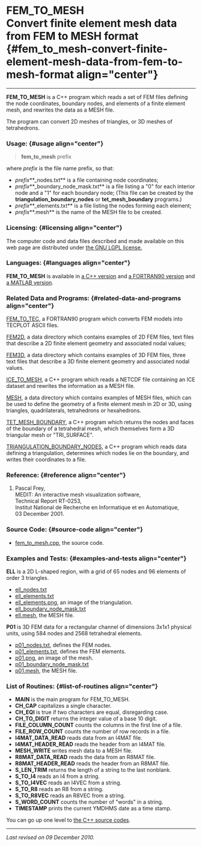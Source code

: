 FEM\_TO\_MESH\
Convert finite element mesh data from FEM to MESH format {#fem_to_mesh-convert-finite-element-mesh-data-from-fem-to-mesh-format align="center"}
========================================================

------------------------------------------------------------------------

**FEM\_TO\_MESH** is a C++ program which reads a set of FEM files
defining the node coordinates, boundary nodes, and elements of a finite
element mesh, and rewrites the data as a MESH file.

The program can convert 2D meshes of triangles, or 3D meshes of
tetrahedrons.

### Usage: {#usage align="center"}

> **fem\_to\_mesh** prefix

where *prefix* is the file name prefix, so that:

-   *prefix***\_nodes.txt** is a file containing node coordinates;
-   *prefix***\_boundary\_node\_mask.txt** is a file listing a "0" for
    each interior node and a "1" for each boundary node; (This file can
    be created by the **triangulation\_boundary\_nodes** or
    **tet\_mesh\_boundary** programs.)
-   *prefix***\_elements.txt** is a file listing the nodes forming each
    element;
-   *prefix***.mesh** is the name of the MESH file to be created.

### Licensing: {#licensing align="center"}

The computer code and data files described and made available on this
web page are distributed under [the GNU LGPL
license.](../../txt/gnu_lgpl.txt)

### Languages: {#languages align="center"}

**FEM\_TO\_MESH** is available in [a C++
version](../../master/fem_to_mesh/fem_to_mesh.md) and [a FORTRAN90
version](../../f_src/fem_to_mesh/fem_to_mesh.md) and [a MATLAB
version](../../m_src/fem_to_mesh/fem_to_mesh.md).

### Related Data and Programs: {#related-data-and-programs align="center"}

[FEM\_TO\_TEC](../../f_src/fem_to_tec/fem_to_tec.md), a FORTRAN90
program which converts FEM models into TECPLOT ASCII files.

[FEM2D](../../data/fem2d/fem2d.md), a data directory which contains
examples of 2D FEM files, text files that describe a 2D finite element
geometry and associated nodal values;

[FEM3D](../../data/fem3d/fem3d.md), a data directory which contains
examples of 3D FEM files, three text files that describe a 3D finite
element geometry and associated nodal values.

[ICE\_TO\_MESH](../../master/ice_to_mesh/ice_to_mesh.md), a C++
program which reads a NETCDF file containing an ICE dataset and rewrites
the information as a MESH file.

[MESH](../../data/mesh/mesh.md), a data directory which contains
examples of MESH files, which can be used to define the geometry of a
finite element mesh in 2D or 3D, using triangles, quadrilaterals,
tetrahedrons or hexahedrons.

[TET\_MESH\_BOUNDARY](../../master/tet_mesh_boundary/tet_mesh_boundary.md),
a C++ program which returns the nodes and faces of the boundary of a
tetrahedral mesh, which themselves form a 3D triangular mesh or
"TRI\_SURFACE".

[TRIANGULATION\_BOUNDARY\_NODES](../../master/triangulation_boundary_nodes/triangulation_boundary_nodes.md),
a C++ program which reads data defining a triangulation, determines
which nodes lie on the boundary, and writes their coordinates to a file.

### Reference: {#reference align="center"}

1.  Pascal Frey,\
    MEDIT: An interactive mesh visualization software,\
    Technical Report RT-0253,\
    Institut National de Recherche en Informatique et en Automatique,\
    03 December 2001.

### Source Code: {#source-code align="center"}

-   [fem\_to\_mesh.cpp](fem_to_mesh.cpp), the source code.

### Examples and Tests: {#examples-and-tests align="center"}

**ELL** is a 2D L-shaped region, with a grid of 65 nodes and 96 elements
of order 3 triangles.

-   [ell\_nodes.txt](../../data/fem2d/ell_nodes.txt)
-   [ell\_elements.txt](../../data/fem2d/ell_elements.txt)
-   [ell\_elements.png](../../data/fem2d/ell_elements.png), an image of
    the triangulation.
-   [ell\_boundary\_node\_mask.txt](../../data/fem2d/ell_boundary_node_mask.txt)
-   [ell.mesh](../../data/mesh/ell.mesh), the MESH file.

**P01** is 3D FEM data for a rectangular channel of dimensions 3x1x1
physical units, using 584 nodes and 2568 tetrahedral elements.

-   [p01\_nodes.txt](../../data/fem3d/p01_nodes.txt), defines the FEM
    nodes.
-   [p01\_elements.txt](../../data/fem3d/p01_elements.txt), defines the
    FEM elements.
-   [p01.png](../../data/fem3d/p01.png), an image of the mesh.
-   [p01\_boundary\_node\_mask.txt](../../data/fem3d/p01_boundary_node_mask.txt)
-   [p01.mesh](../../data/mesh/p01.mesh), the MESH file.

### List of Routines: {#list-of-routines align="center"}

-   **MAIN** is the main program for FEM\_TO\_MESH.
-   **CH\_CAP** capitalizes a single character.
-   **CH\_EQI** is true if two characters are equal, disregarding case.
-   **CH\_TO\_DIGIT** returns the integer value of a base 10 digit.
-   **FILE\_COLUMN\_COUNT** counts the columns in the first line of a
    file.
-   **FILE\_ROW\_COUNT** counts the number of row records in a file.
-   **I4MAT\_DATA\_READ** reads data from an I4MAT file.
-   **I4MAT\_HEADER\_READ** reads the header from an I4MAT file.
-   **MESH\_WRITE** writes mesh data to a MESH file.
-   **R8MAT\_DATA\_READ** reads the data from an R8MAT file.
-   **R8MAT\_HEADER\_READ** reads the header from an R8MAT file.
-   **S\_LEN\_TRIM** returns the length of a string to the last
    nonblank.
-   **S\_TO\_I4** reads an I4 from a string.
-   **S\_TO\_I4VEC** reads an I4VEC from a string.
-   **S\_TO\_R8** reads an R8 from a string.
-   **S\_TO\_R8VEC** reads an R8VEC from a string.
-   **S\_WORD\_COUNT** counts the number of "words" in a string.
-   **TIMESTAMP** prints the current YMDHMS date as a time stamp.

You can go up one level to [the C++ source codes](../cpp_src.md).

------------------------------------------------------------------------

*Last revised on 09 December 2010.*
